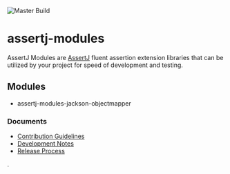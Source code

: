 ![Master Build](https://github.com/nfet/assertj-modules/workflows/Master%20Build/badge.svg)

# assertj-modules

AssertJ Modules are [AssertJ](https://assertj.github.io/doc/) fluent 
assertion extension libraries that can be utilized by your project for 
speed of development and testing. 

## Modules

- assertj-modules-jackson-objectmapper

### Documents

- [Contribution Guidelines](docs/CONTRIBUTION.md)
- [Development Notes](docs/DEVELOP.md)
- [Release Process](docs/RELEASE.md)

.
